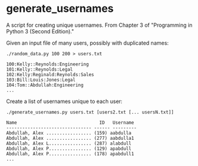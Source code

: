 # generate_usernames

A script for creating unique usernames. From Chapter 3 of "Programming in Python 3 (Second Edition)."

Given an input file of many users, possibly with duplicated names:

`./random_data.py 100 200 > users.txt`

```
100:Kelly::Reynolds:Engineering
101:Kelly::Reynolds:Legal
102:Kelly:Reginald:Reynolds:Sales
103:Bill:Louis:Jones:Legal
104:Tom::Abdullah:Engineering
...
```

Create a list of usernames unique to each user:

`./generate_usernames.py users.txt [users2.txt [... usersN.txt]]`

```
Name                               ID   Username
-------------------------------- ------ ---------
Abdullah, Alex ................. (159) aabdulla
Abdullah, Alex ................. (277) aabdulla1
Abdullah, Alex L................ (287) alabdull
Abdullah, Alex P................ (129) apabdull
Abdullah, Alex P................ (178) apabdull1
...
```
